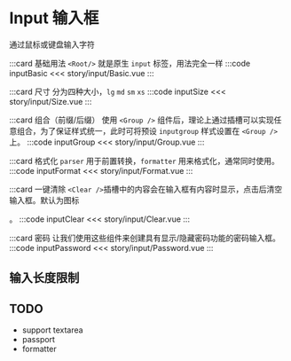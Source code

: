 # Input 输入框
通过鼠标或键盘输入字符

:::card 基础用法<Badge type="tip" text="css" />
`<Root/>` 就是原生 `input` 标签，用法完全一样
:::code inputBasic
<<< story/input/Basic.vue
:::

:::card 尺寸<Badge type="tip" text="css" />
分为四种大小，`lg` `md` `sm` `xs`
:::code inputSize
<<< story/input/Size.vue
:::

:::card 组合（前缀/后缀）
使用 `<Group />` 组件后，理论上通过插槽可以实现任意组合，为了保证样式统一，此时可将预设 `inputgroup` 样式设置在 `<Group />` 上。
:::code inputGroup
<<< story/input/Group.vue
:::

:::card 格式化
`parser` 用于前置转换，`formatter` 用来格式化，通常同时使用。
:::code inputFormat
<<< story/input/Format.vue
:::

:::card 一键清除
`<Clear />`插槽中的内容会在输入框有内容时显示，点击后清空输入框。默认为图标 <div class="i-carbon:close-outline" />。
:::code inputClear
<<< story/input/Clear.vue
:::

:::card 密码
让我们使用这些组件来创建具有显示/隐藏密码功能的密码输入框。
:::code inputPassword
<<< story/input/Password.vue
:::

## 输入长度限制



## TODO
- support textarea
- passport
- formatter


